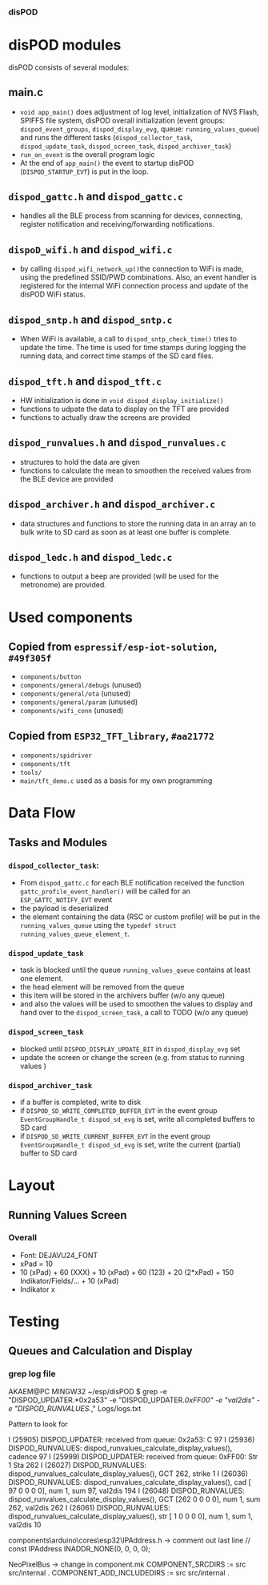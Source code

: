 
### disPOD

# disPOD modules

disPOD consists of several modules:

## main.c

* `void app_main()` does adjustment of log level, initialization of NVS Flash, SPIFFS file system,  disPOD overall initialization (event groups: `dispod_event_groups`, `dispod_display_evg`, queue: `running_values_queue`) and runs the different tasks (`dispod_collector_task`, `dispod_update_task`, `dispod_screen_task`, `dispod_archiver_task`)
* `run_on_event` is the overall program logic
* At the end of `app_main()` the event to startup disPOD (`DISPOD_STARTUP_EVT`) is put in the loop.

## `dispod_gattc.h` and `dispod_gattc.c`

* handles all the BLE process from scanning for devices, connecting, register notification and receiving/forwarding notifications.

## `dispoD_wifi.h` and `dispod_wifi.c`

* by calling `dispod_wifi_network_up()`the connection to WiFi is made, using the predefined SSID/PWD combinations. Also, an event handler is registered for the internal WiFi connection process and update of the disPOD WiFi status.

## `dispod_sntp.h` and `dispod_sntp.c`

* When WiFi is available, a call to `dispod_sntp_check_time()` tries to update the time. The time is used for time stamps during logging the running data, and correct time stamps of the SD card files.

## `dispod_tft.h` and `dispod_tft.c`

* HW initialization is done in `void dispod_display_initialize()`
* functions to udpate the data to display on the TFT are provided
* functions to actually draw the screens are provided

## `dispod_runvalues.h` and `dispod_runvalues.c`

* structures to hold the data are given
* functions to calculate the mean to smoothen the received values from the BLE device are provided

## `dispod_archiver.h` and `dispod_archiver.c`

* data structures and functions to store the running data in an array an to bulk write to SD card as soon as at least one buffer is complete.

## `dispod_ledc.h` and `dispod_ledc.c`

* functions to output a beep are provided (will be used for the metronome) are provided.

# Used components

## Copied from `espressif/esp-iot-solution`, `#49f305f`

* `components/button`
* `components/general/debugs` (unused)
* `components/general/ota` (unused)
* `components/general/param` (unused)
* `components/wifi_conn` (unused)

## Copied from `ESP32_TFT_library`, `#aa21772`

* `components/spidriver`
* `components/tft`
* `tools/`
* `main/tft_demo.c` used as a basis for my own programming

# Data Flow

## Tasks and Modules

### `dispod_collector_task`:

* From `dispod_gattc.c` for each BLE notification received the function `gattc_profile_event_handler()` will be called for an `ESP_GATTC_NOTIFY_EVT` event
* the payload is deserialized
* the element containing the data (RSC or custom profile) will be put in the `running_values_queue` using the `typedef struct running_values_queue_element_t`.

### `dispod_update_task`

* task is blocked until the queue `running_values_queue` contains at least one element.
* the head element will be removed from the queue
* this item will be stored in the archivers buffer (w/o any queue)
* and also the values will be used to smoothen the values to display and hand over to the `dispod_screen_task`, a call to TODO (w/o any queue)

### `dispod_screen_task`

* blocked until `DISPOD_DISPLAY_UPDATE_BIT` in `dispod_display_evg` set
* update the screen or change the screen (e.g. from status to running values )

### `dispod_archiver_task`

* if a buffer is completed, write to disk
* if `DISPOD_SD_WRITE_COMPLETED_BUFFER_EVT` in the event group `EventGroupHandle_t dispod_sd_evg` is set, write all completed buffers to SD card
* if `DISPOD_SD_WRITE_CURRENT_BUFFER_EVT` in the event group `EventGroupHandle_t dispod_sd_evg` is set, write the current (partial)  buffer to SD card

# Layout
## Running Values Screen
### Overall
* Font: DEJAVU24_FONT
* xPad = 10
* 10 (xPad) + 60 (XXX) + 10 (xPad) + 60 (123) + 20 (2*xPad) + 150 Indikator/Fields/... + 10 (xPad)
* Indikator x

# Testing
## Queues and Calculation and Display
### grep log file
AKAEM@PC MINGW32 ~/esp/disPOD
$ grep -e "DISPOD_UPDATER.*0x2a53" -e "DISPOD_UPDATER.*0xFF00" -e "val2dis" -e "DISPOD_RUNVALUES.*,"  Logs/logs.txt

Pattern to look for

I (25905) DISPOD_UPDATER: received from queue: 0x2a53: C  97
I (25936) DISPOD_RUNVALUES: dispod_runvalues_calculate_display_values(), cadence 97
I (25999) DISPOD_UPDATER: received from queue: 0xFF00: Str 1 Sta  262
I (26027) DISPOD_RUNVALUES: dispod_runvalues_calculate_display_values(), GCT 262, strike 1
I (26036) DISPOD_RUNVALUES: dispod_runvalues_calculate_display_values(), cad [ 97   0   0   0   0], num   1, sum   97, val2dis 194
I (26048) DISPOD_RUNVALUES: dispod_runvalues_calculate_display_values(), GCT [262   0   0   0   0], num   1, sum  262, val2dis 262
I (26061) DISPOD_RUNVALUES: dispod_runvalues_calculate_display_values(), str [  1   0   0   0   0], num   1, sum    1, val2dis  10

components\arduino\cores\esp32\IPAddress.h -> comment out last line
// const IPAddress INADDR_NONE(0, 0, 0, 0);

NeoPixelBus -> change in component.mk
COMPONENT_SRCDIRS := src src/internal .
COMPONENT_ADD_INCLUDEDIRS := src src/internal .


